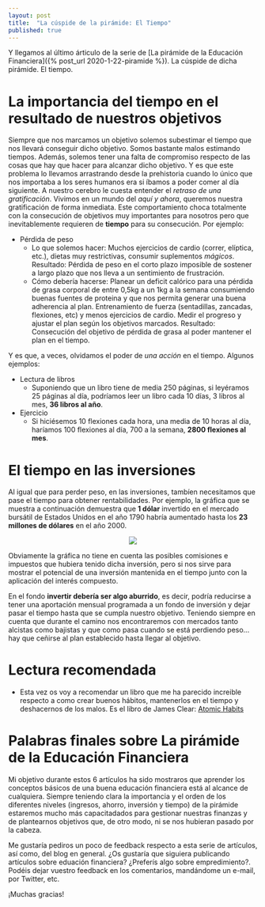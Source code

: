 ```yaml
---
layout: post
title:  "La cúspide de la pirámide: El Tiempo"
published: true
---
```


Y llegamos al último árticulo de la serie de [La pirámide de la Educación Financiera]({% post_url 2020-1-22-piramide %}). La cúspide de dicha pirámide. El tiempo. 

# La importancia del tiempo en el resultado de nuestros objetivos

Siempre que nos marcamos un objetivo solemos subestimar el tiempo que nos llevará conseguir dicho objetivo. Somos bastante malos estimando tiempos. Además, solemos tener una falta de compromiso respecto de las cosas que hay que hacer para alcanzar dicho objetivo. Y es que este problema lo llevamos arrastrando desde la prehistoria cuando lo único que nos importaba a los seres humanos era si íbamos a poder comer al día siguiente. A nuestro cerebro le cuesta entender el *retraso de una gratificación*. Vivimos en un mundo del *aquí y ahora*, queremos nuestra gratificación de forma inmediata. Este comportamiento choca totalmente con la consecución de objetivos muy importantes para nosotros pero que inevitablemente requieren de **tiempo** para su consecución. Por ejemplo:

* Pérdida de peso
  * Lo que solemos hacer: Muchos ejercicios de cardio (correr, elíptica, etc.), dietas muy restrictivas, consumir suplementos *mágicos*. Resultado: Pérdida de peso en el corto plazo imposible de sostener a largo plazo que nos lleva a un sentimiento de frustración.
  * Cómo debería hacerse: Planear un deficit calórico para una pérdida de grasa corporal de entre 0,5kg a un 1kg a la semana consumiendo buenas fuentes de proteina y que nos permita generar una buena adherencia al plan. Entrenamiento de fuerza (sentadillas, zancadas, flexiones, etc) y menos ejercicios de cardio. Medir el progreso y ajustar el plan según los objetivos marcados. Resultado: Consecución del objetivo de pérdida de grasa al poder mantener el plan en el tiempo.

Y es que, a veces, olvidamos el poder de *una acción* en el tiempo. Algunos ejemplos:

* Lectura de libros
  * Suponiendo que un libro tiene de media 250 páginas, si leyéramos 25 páginas al día, podríamos leer un libro cada 10 días, 3 libros al mes, **36 libros al año**.
* Ejercicio
  * Si hiciésemos 10 flexiones cada hora, una media de 10 horas al día, haríamos 100 flexiones al día, 700 a la semana, **2800 flexiones al mes**.

# El tiempo en las inversiones

Al igual que para perder peso, en las inversiones, tambíen necesitamos que pase el tiempo para obtener rentabilidades.
Por ejemplo, la gráfica que se muestra a continuación demuestra que **1 dólar** invertido en el mercado bursátil de Estados Unidos en el año 1790 habría aumentado hasta los **23 millones de dólares** en el año 2000.

<p align="center">
<img src="{{ site.baseurl }}/images/valor-dollar.jpg"/>
</p>

Obviamente la gráfica no tiene en cuenta las posibles comisiones e impuestos que hubiera tenido dicha inversión, pero si nos sirve para mostrar el potencial de una inversión mantenida en el tiempo junto con la aplicación del interés compuesto.

En el fondo **invertir debería ser algo aburrido**, es decir, podría reducirse a tener una aportación mensual programada a un fondo de inversión y dejar pasar el tiempo hasta que se cumpla nuestro objetivo. Teniendo siempre en cuenta que durante el camino nos encontraremos con mercados tanto alcistas como bajistas y que como pasa cuando se está perdiendo peso... hay que ceñirse al plan establecido hasta llegar al objetivo.

# Lectura recomendada

* Esta vez os voy a recomendar un libro que me ha parecido increible respecto a como crear buenos hábitos, mantenerlos en el tiempo y deshacernos de los malos. Es el libro de James Clear: [Atomic Habits](https://www.amazon.es/Atomic-Habits-Proven-Build-Break/dp/1847941834/ref=tmm_pap_swatch_0?_encoding=UTF8&qid=1589187479&sr=8-1)

# Palabras finales sobre La pirámide de la Educación Financiera

Mi objetivo durante estos 6 artículos ha sido mostraros que aprender los conceptos básicos de una buena educación financiera está al alcance de cualquiera. Siempre teniendo clara la importancia y el orden de los diferentes niveles (ingresos, ahorro, inversión y tiempo) de la pirámide estaremos mucho más capacitadados para gestionar nuestras finanzas y de plantearnos objetivos que, de otro modo, ni se nos hubieran pasado por la cabeza.

Me gustaría pediros un poco de feedback respecto a esta serie de artículos, así como, del blog en general. ¿Os gustaría que siguiera publicando artículos sobre eduación financiera? ¿Preferís algo sobre empredimiento?. Podéis dejar vuestro feedback en los comentarios, mandándome un e-mail, por Twitter, etc.

¡Muchas gracias!
